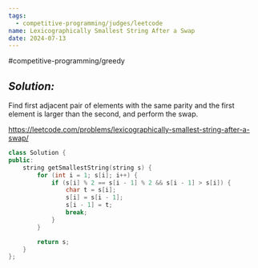 ```yaml
---
tags:
  - competitive-programming/judges/leetcode
name: Lexicographically Smallest String After a Swap
date: 2024-07-13
---
```

#competitive-programming/greedy 
## _Solution:_
Find first adjacent pair of elements with the same parity and the first element is larger than the second, and perform the swap.

https://leetcode.com/problems/lexicographically-smallest-string-after-a-swap/
```cpp
class Solution {
public:
    string getSmallestString(string s) {
        for (int i = 1; s[i]; i++) {
            if (s[i] % 2 == s[i - 1] % 2 && s[i - 1] > s[i]) {
                char t = s[i];
                s[i] = s[i - 1];
                s[i - 1] = t;
                break;
            }
        }

        return s;
    }
};
```